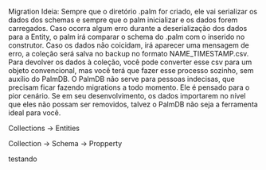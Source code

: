 Migration Ideia:
Sempre que o diretório .palm for criado, ele vai serializar os dados dos schemas e sempre que o palm inicializar e os dados forem carregados.
Caso ocorra algum erro durante a deserialização dos dados para a Entity, o palm irá comparar o schema do .palm com o inserido no construtor.
Caso os dados não coicidam, irá aparecer uma mensagem de erro, a coleção será salva no backup no formato NAME_TIMESTAMP.csv.
Para devolver os dados à coleção, você pode converter esse csv para um objeto convencional, mas você terá que fazer esse processo sozinho, sem auxílio do PalmDB. O PalmDB não serve para pessoas indecisas, que precisam ficar fazendo migrations a todo momento. Ele é pensado para o pior cenário. Se em seu desenvolvimento, os dados importarem no nível que eles não possam ser removidos, talvez o PalmDB não seja a ferramenta ideal para você.


Collections -> Entities

Collection -> Schema -> Propperty

testando